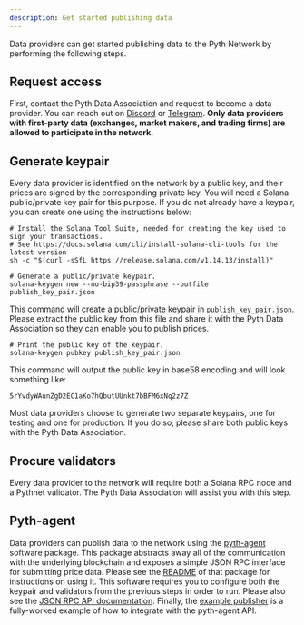 ```yaml
---
description: Get started publishing data
---
```


Data providers can get started publishing data to the Pyth Network by performing the following steps.

## Request access

First, contact the Pyth Data Association and request to become a data provider.
You can reach out on [Discord](https://discord.gg/Ff2XDydUhu) or [Telegram](https://t.me/Pyth_Network).
**Only data providers with first-party data (exchanges, market makers, and trading firms) are allowed to participate in the network.**

## Generate keypair

Every data provider is identified on the network by a public key, and their prices are signed by the corresponding private key.
You will need a Solana public/private key pair for this purpose.
If you do not already have a keypair, you can create one using the instructions below:

```
# Install the Solana Tool Suite, needed for creating the key used to sign your transactions.
# See https://docs.solana.com/cli/install-solana-cli-tools for the latest version
sh -c "$(curl -sSfL https://release.solana.com/v1.14.13/install)"

# Generate a public/private keypair.
solana-keygen new --no-bip39-passphrase --outfile publish_key_pair.json
```

This command will create a public/private keypair in `publish_key_pair.json`.
Please extract the public key from this file and share it with the Pyth Data Association so they can enable you to publish prices.

```
# Print the public key of the keypair.
solana-keygen pubkey publish_key_pair.json
```

This command will output the public key in base58 encoding and will look something like:

```
5rYvdyWAunZgD2EC1aKo7hQbutUUnkt7bBFM6xNq2z7Z
```

Most data providers choose to generate two separate keypairs, one for testing and one for production.
If you do so, please share both public keys with the Pyth Data Association.

## Procure validators

Every data provider to the network will require both a Solana RPC node and a Pythnet validator.
The Pyth Data Association will assist you with this step.

## Pyth-agent

Data providers can publish data to the network using the [pyth-agent](https://github.com/pyth-network/pyth-agent) software package.
This package abstracts away all of the communication with the underlying blockchain and exposes a simple JSON RPC interface for submitting price data.
Please see the [README](https://github.com/pyth-network/pyth-agent) of that package for instructions on using it.
This software requires you to configure both the keypair and validators from the previous steps in order to run.
Please also see the [JSON RPC API documentation](./pyth-client-websocket-api.md).
Finally, the [example publisher](https://github.com/pyth-network/example-publisher) is a fully-worked example of how to integrate with the pyth-agent API.
